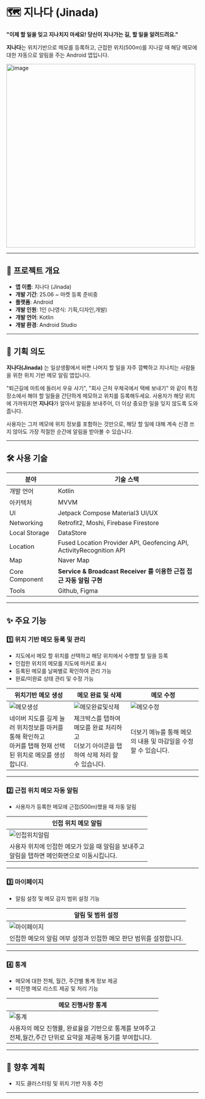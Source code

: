 # 🗺️ 지나다 (Jinada)
**"이제 할 일을 잊고 지나치지 마세요! 당신이 지나가는 길, 할 일을 알려드려요."**

**지나다**는 위치기반으로 메모를 등록하고, 근접한 위치(500m)를 지나갈 때 해당 메모에 대한 자동으로 알림을 주는 Android 앱입니다.

<img width="495" height="482" alt="image" src="https://github.com/user-attachments/assets/8ff0c068-d221-488c-bc29-753529f2b9f2" />


---

## 📝 프로젝트 개요
- **앱 이름**: 지나다 (Jinada)
- **개발 기간**: 25.06 ~ 마켓 등록 준비중
- **플랫폼**: Android
- **개발 인원**: 1인 (나영식: 기획,디자인,개발)
- **개발 언어**: Kotlin
- **개발 환경**: Android Studio
---

## 🎯 기획 의도
**지나다(Jinada)** 는 일상생활에서 바쁜 나머지 할 일을 자주 깜빡하고 지나치는 사람들을 위한 위치 기반 메모 알림 앱입니다.

"퇴근길에 마트에 들러서 우유 사기", "회사 근처 우체국에서 택배 보내기" 와 같이 특정 장소에서 해야 할 일들을 간단하게 메모하고 위치를 등록해두세요. 사용자가 해당 위치에 가까워지면 **지나다**가 알아서 알림을 보내주어, 더 이상 중요한 일을 잊지 않도록 도와줍니다.

사용자는 그저 메모에 위치 정보를 포함하는 것만으로, 해당 할 일에 대해 계속 신경 쓰지 않아도 가장 적절한 순간에 알림을 받아볼 수 있습니다.

---

## 🛠 사용 기술
| 분야          | 기술 스택 |
|---------------|-----------|
| 개발 언어     | Kotlin |
| 아키텍처     | MVVM |
| UI            | Jetpack Compose Material3 UI/UX|
| Networking  | Retrofit2, Moshi, Firebase Firestore |
| Local Storage  | DataStore |
| Location  | Fused Location Provider API, Geofencing API, ActivityRecognition API |
| Map     | Naver Map |
|  Core Component | **Service & Broadcast Receiver 를 이용한 근접 접근 자동 알림 구현** |
| Tools         | Github, Figma |

---

## ✨ 주요 기능

### 1️⃣ 위치 기반 메모 등록 및 관리
- 지도에서 메모 할 위치를 선택하고 해당 위치에서 수행할 할 일을 등록
- 인접한 위치의 메모를 지도에 마커로 표시
- 등록된 메모를 날짜별로 확인하여 관리 가능
- 완료/미완료 상태 관리 및 수정 가능

| 위치기반 메모 생성 | 메모 완료 및 삭제 | 메모 수정 |
|--------------------|--------------------|--------------------|
| ![메모생성](https://github.com/user-attachments/assets/703f33e9-5c40-449e-bf21-eedf429a5d63)|![메모완료및삭제](https://github.com/user-attachments/assets/f0010873-4edc-4378-ac39-37b93b8aa76e)|![메모수정](https://github.com/user-attachments/assets/d24f37b5-34cf-4d71-8463-0ef207064188)|
| 네이버 지도를 길게 눌러 위치정보를 마커를 통해 확인하고<br> 마커를 탭해 현재 선택된 위치로 메모를 생성합니다.|체크박스를 탭하여 메모를 완료 처리하고<br>더보기 아이콘을 탭하여 삭제 처리 할 수 있습니다.| 더보기 메뉴를 통해 메모의 내용 및 마감일을 수정 할 수 있습니다.    |

---

### 2️⃣ 근접 위치 메모 자동 알림
- 사용자가 등록한 메모에 근접(500m)했을 때 자동 알림

| 인접 위치 메모 알림 |
|--------------------|
|![인접위치알림](https://github.com/user-attachments/assets/1dc83954-931c-4eab-b8ba-6b30b4c85106)|
| 사용자 위치에 인접한 메모가 있을 때 알림을 보내주고<br> 알림을 탭하면 메인화면으로 이동시킵니다.|


---

### 3️⃣ 마이페이지
- 알림 설정 및 메모 감지 범위 설정 기능

| 알림 및 범위 설정 |
|--------------------|
|![마이페이지](https://github.com/user-attachments/assets/06f210b0-6c41-49d8-8fc4-283cdd5c3b62)|
| 인접한 메모의 알림 여부 설정과 인접한 메모 판단 범위를 설정합니다.|

---

### 4️⃣ 통계
- 메모에 대한 전체, 월간, 주간별 통계 정보 제공
- 미진행 메모 리스트 제공 및 처리 기능

| 메모 진행사항 통계 |
|--------------------|
|![통계](https://github.com/user-attachments/assets/d0eb5dba-d9e6-49dd-9c6f-882591673d38)|
| 사용자의 메모 진행률, 완료율을 기반으로 통계를 보여주고<br> 전체,월간,주간 단위로 요약을 제공해 동기를 부여합니다.|

---

## 🚀 향후 계획
- 지도 클러스터링 및 위치 기반 자동 추천

---

